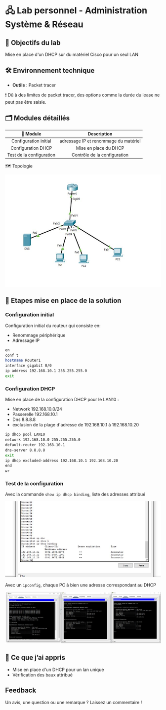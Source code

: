 # 🖧 Lab personnel - Administration Système & Réseau

## 📌 Objectifs du lab

Mise en place d'un DHCP sur du matériel Cisco pour un seul LAN

## 🛠️ Environnement technique

- **Outils** : Packet tracer

❗ Dû à des limites de packet tracer, des options comme la durée du lease ne peut pas être saisie.

## 🗂️ Modules détaillés

|📁 Module|Description|
|:-:|:-:|
|Configuration initial|adressage IP et renommage du matériel|
|Configuration DHCP|Mise en place du DHCP|
|Test de la configuration|Contrôle de la configuration|

🗺️  Topologie

![topologie](./Illustrations/topologie.JPG)

## 📜 Etapes mise en place de la solution

### Configuration initial

Configuration initial du routeur qui consiste en:

- Renommage périphérique
- Adressage IP

```bash
en
conf t
hostname Router1
interface gigabit 0/0
ip address 192.168.10.1 255.255.255.0
exit
```

### Configuration DHCP

Mise en place de la configuration DHCP pour le LAN10 :

- Network 192.168.10.0/24
- Passerelle 192.168.10.1
- Dns 8.8.8.8
- exclusion de la plage d'adresse de 192.168.10.1 à 192.168.10.20

```bash
ip dhcp pool LAN10
network 192.168.10.0 255.255.255.0
default-router 192.168.10.1
dns-server 8.8.8.8
exit
ip dhcp excluded-address 192.168.10.1 192.168.10.20
end
wr
```

### Test de la configuration

Avec la commande `show ip dhcp binding`, liste des adresses attribué

![alt text](./Illustrations/bail_router.JPG)

Avec un `ipconfig`, chaque PC à bien une adresse correspondant au DHCP

![alt text](./Illustrations/bail_pc.JPG)

## 🧠 Ce que j’ai appris

- Mise en place d'un DHCP pour un lan unique
- Vérification des baux attribué

## Feedback

Un avis, une question ou une remarque ? Laissez un commentaire !
